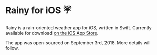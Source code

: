 # Rainy for iOS ☔️
Rainy is a rain-oriented weather app for iOS, written in Swift. Currently available for download [on the iOS App Store](https://itunes.apple.com/fm/app/rainy-rain-forecasts/id1312152536).

The app was open-sourced on September 3rd, 2018. More details will follow.
